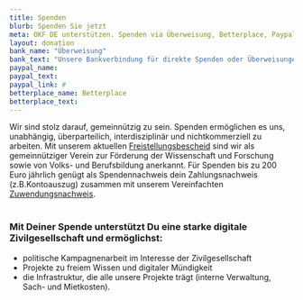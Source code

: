 ```yaml
---
title: Spenden
blurb: Spenden Sie jetzt
meta: OKF DE unterstützen. Spenden via Überweisung, Betterplace, Paypal
layout: donation
bank_name: "Überweisung"
bank_text: "Unsere Bankverbindung für direkte Spenden oder Überweisungen und Daueraufträge ist:"
paypal_name:
paypal_text:
paypal_link: #
betterplace_name: Betterplace
betterplace_text: 
---
```


Wir sind stolz darauf, gemeinnützig zu sein. Spenden ermöglichen es uns, unabhängig, überparteilich, interdisziplinär und nichtkommerziell zu arbeiten. Mit unserem aktuellen [Freistellungsbescheid](/files/documents/Freistellungsbescheid-2018-04-20.pdf) sind wir als gemeinnütziger Verein zur Förderung der Wissenschaft und Forschung sowie von Volks- und Berufsbildung anerkannt. Für Spenden bis zu 200 Euro jährlich genügt als Spendennachweis dein Zahlungsnachweis (z.B.Kontoauszug) zusammen mit unserem Vereinfachten [Zuwendungsnachweis](/files/documents/06_Zuwendungsnachweis.pdf). <br><br>

### Mit Deiner Spende unterstützt Du eine starke digitale Zivilgesellschaft und ermöglichst:

- politische Kampagnenarbeit im Interesse der Zivilgesellschaft
- Projekte zu freiem Wissen und digitaler Mündigkeit
- die Infrastruktur, die alle unsere Projekte trägt (interne Verwaltung, Sach- und Mietkosten). 